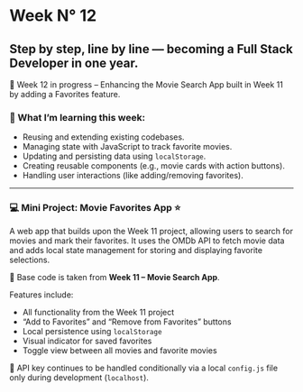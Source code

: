 # Week N° 12

## Step by step, line by line — becoming a Full Stack Developer in one year.

📅 Week 12 in progress – Enhancing the Movie Search App built in Week 11 by adding a Favorites feature.

### 🧠 What I’m learning this week:

- Reusing and extending existing codebases.
- Managing state with JavaScript to track favorite movies.
- Updating and persisting data using `localStorage`.
- Creating reusable components (e.g., movie cards with action buttons).
- Handling user interactions (like adding/removing favorites).

---

### 💻 Mini Project: Movie Favorites App ⭐️

A web app that builds upon the Week 11 project, allowing users to search for movies and mark their favorites. It uses the OMDb API to fetch movie data and adds local state management for storing and displaying favorite selections.

🔁 Base code is taken from **Week 11 – Movie Search App**.

Features include:

- All functionality from the Week 11 project  
- “Add to Favorites” and “Remove from Favorites” buttons  
- Local persistence using `localStorage`  
- Visual indicator for saved favorites  
- Toggle view between all movies and favorite movies  

🔑 API key continues to be handled conditionally via a local `config.js` file only during development (`localhost`).